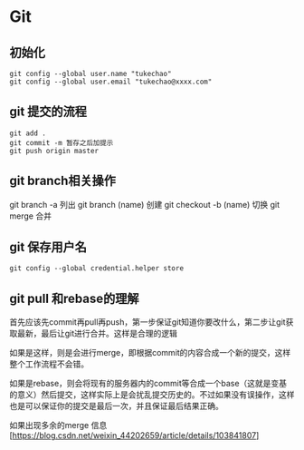 # Git

## 初始化

```
git config --global user.name "tukechao"
git config --global user.email "tukechao@xxxx.com"
```

## git 提交的流程

```
git add .
git commit -m 暂存之后加提示
git push origin master
```

## git branch相关操作

git branch -a 列出
git branch (name) 创建
git checkout -b (name) 切换
git merge 合并

## git 保存用户名

```
git config --global credential.helper store
```

## git pull 和rebase的理解

​	首先应该先commit再pull再push，第一步保证git知道你要改什么，第二步让git获取最新，最后让git进行合并。这样是合理的逻辑

如果是这样，则是会进行merge，即根据commit的内容合成一个新的提交，这样整个工作流程不会错。

如果是rebase，则会将现有的服务器内的commit等合成一个base（这就是变基的意义）然后提交，这样实际上是会扰乱提交历史的。不过如果没有误操作，这样也是可以保证你的提交是最后一次，并且保证最后结果正确。

如果出现多余的merge 信息
[https://blog.csdn.net/weixin_44202659/article/details/103841807]





